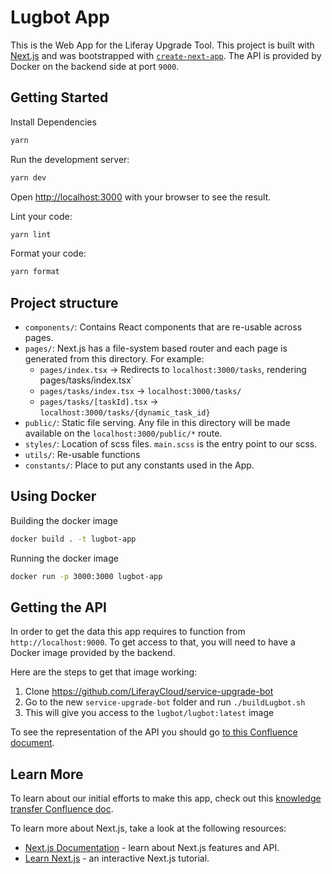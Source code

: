 # Lugbot App

This is the Web App for the Liferay Upgrade Tool. This project is built with [Next.js](https://nextjs.org/) and was bootstrapped with [`create-next-app`](https://github.com/vercel/next.js/tree/canary/packages/create-next-app). The API is provided by Docker on the backend side at port `9000`.

## Getting Started

Install Dependencies

```bash
yarn
```

Run the development server:

```bash
yarn dev
```

Open [http://localhost:3000](http://localhost:3000) with your browser to see the result.

Lint your code:

```bash
yarn lint
```

Format your code:

```bash
yarn format
```

## Project structure

-   `components/`: Contains React components that are re-usable across pages.
-   `pages/`: Next.js has a file-system based router and each page is generated from this directory. For example:
    -   `pages/index.tsx` -> Redirects to `localhost:3000/tasks`, rendering pages/tasks/index.tsx`
    -   `pages/tasks/index.tsx` -> `localhost:3000/tasks/`
    -   `pages/tasks/[taskId].tsx` -> `localhost:3000/tasks/{dynamic_task_id}`
-   `public/`: Static file serving. Any file in this directory will be made available on the `localhost:3000/public/*` route.
-   `styles/`: Location of scss files. `main.scss` is the entry point to our scss.
-   `utils/`: Re-usable functions
-   `constants/`: Place to put any constants used in the App.

## Using Docker

Building the docker image

```bash
docker build . -t lugbot-app
```

Running the docker image

```bash
docker run -p 3000:3000 lugbot-app
```

## Getting the API

In order to get the data this app requires to function from `http://localhost:9000`. To get access to that, you will need to have a Docker image provided by the backend.

Here are the steps to get that image working:

1. Clone https://github.com/LiferayCloud/service-upgrade-bot
2. Go to the new `service-upgrade-bot` folder and run `./buildLugbot.sh`
3. This will give you access to the `lugbot/lugbot:latest` image

To see the representation of the API you should go [to this Confluence document](https://liferay.atlassian.net/wiki/spaces/LUGBOT/pages/1751974001/Lugbot+Backend+API).

## Learn More

To learn about our initial efforts to make this app, check out this [knowledge transfer Confluence doc](https://liferay.atlassian.net/wiki/spaces/LUGBOT/pages/1794900017/Lugbot+Frontend+Knowledge+Transfer).

To learn more about Next.js, take a look at the following resources:

-   [Next.js Documentation](https://nextjs.org/docs) - learn about Next.js features and API.
-   [Learn Next.js](https://nextjs.org/learn) - an interactive Next.js tutorial.
